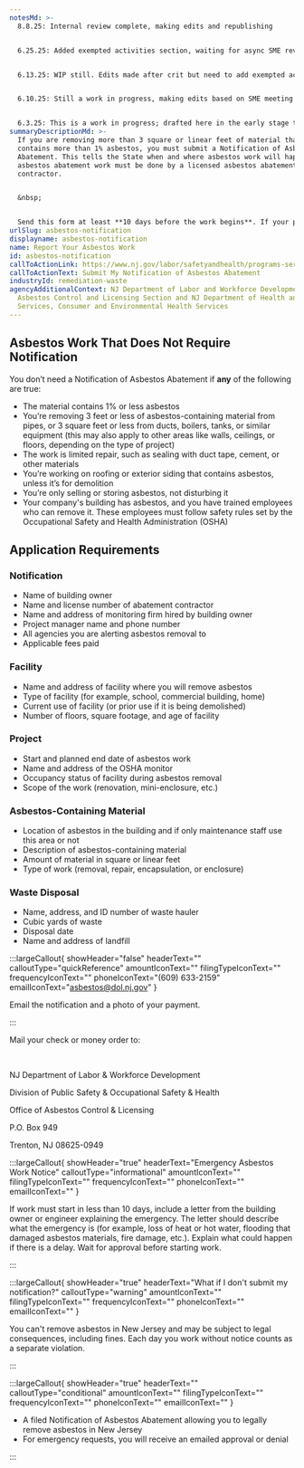 ```yaml
---
notesMd: >-
  8.8.25: Internal review complete, making edits and republishing 


  6.25.25: Added exempted activities section, waiting for async SME review


  6.13.25: WIP still. Edits made after crit but need to add exempted activities section. Note: address will go inside quick ref callout once available


  6.10.25: Still a work in progress, making edits based on SME meeting


  6.3.25: This is a work in progress; drafted here in the early stage to see how the callouts and overall layout appear
summaryDescriptionMd: >-
  If you are removing more than 3 square or linear feet of material that
  contains more than 1% asbestos, you must submit a Notification of Asbestos
  Abatement. This tells the State when and where asbestos work will happen. All
  asbestos abatement work must be done by a licensed asbestos abatement
  contractor.


  &nbsp;


  Send this form at least **10 days before the work begins**. If your plans or the scope changes, such as placing the project on hold or taking it off hold, you may have to submit an updated form or payment.
urlSlug: asbestos-notification
displayname: asbestos-notification
name: Report Your Asbestos Work
id: asbestos-notification
callToActionLink: https://www.nj.gov/labor/safetyandhealth/programs-services/asbestos/index.shtml
callToActionText: Submit My Notification of Asbestos Abatement
industryId: remediation-waste
agencyAdditionalContext: NJ Department of Labor and Workforce Development,
  Asbestos Control and Licensing Section and NJ Department of Health and Senior
  Services, Consumer and Environmental Health Services
---
```

## Asbestos Work That Does Not Require Notification

You don’t need a Notification of Asbestos Abatement if **any** of the following are true:

* The material contains 1% or less asbestos
* You’re removing 3 feet or less of asbestos-containing material from pipes, or 3 square feet or less from ducts, boilers, tanks, or similar equipment (this may also apply to other areas like walls, ceilings, or floors, depending on the type of project)
* The work is limited repair, such as sealing with duct tape, cement, or other materials
* You’re working on roofing or exterior siding that contains asbestos, unless it’s for demolition
* You’re only selling or storing asbestos, not disturbing it
* Your company's building has asbestos, and you have trained employees who can remove it. These employees must follow safety rules set by the Occupational Safety and Health Administration (OSHA)

## Application Requirements

### Notification

* Name of building owner
* Name and license number of abatement contractor
* Name and address of monitoring firm hired by building owner
* Project manager name and phone number
* All agencies you are alerting asbestos removal to
* Applicable fees paid

### Facility

* Name and address of facility where you will remove asbestos
* Type of facility (for example, school, commercial building, home)
* Current use of facility (or prior use if it is being demolished)
* Number of floors, square footage, and age of facility

### Project

* Start and planned end date of asbestos work
* Name and address of the OSHA monitor
* Occupancy status of facility during asbestos removal
* Scope of the work (renovation, mini-enclosure, etc.)

### Asbestos-Containing Material

* Location of asbestos in the building and if only maintenance staff use this area or not
* Description of asbestos-containing material
* Amount of material in square or linear feet
* Type of work (removal, repair, encapsulation, or enclosure)

### Waste Disposal

* Name, address, and ID number of waste hauler
* Cubic yards of waste
* Disposal date
* Name and address of landfill

:::largeCallout{ showHeader="false" headerText="" calloutType="quickReference" amountIconText="" filingTypeIconText="" frequencyIconText="" phoneIconText="(609) 633-2159" emailIconText="asbestos@dol.nj.gov" }

Email the notification and a photo of your payment.

:::

Mail your check or money order to:

&nbsp;

NJ Department of Labor & Workforce Development

Division of Public Safety & Occupational Safety & Health

Office of Asbestos Control & Licensing

P.O. Box 949

Trenton, NJ 08625-0949

:::largeCallout{ showHeader="true" headerText="Emergency Asbestos Work Notice" calloutType="informational" amountIconText="" filingTypeIconText="" frequencyIconText="" phoneIconText="" emailIconText="" }

If work must start in less than 10 days, include a letter from the building owner or engineer explaining the emergency. The letter should describe what the emergency is (for example, loss of heat or hot water, flooding that damaged asbestos materials, fire damage, etc.). Explain what could happen if there is a delay. Wait for approval before starting work.

:::

:::largeCallout{ showHeader="true" headerText="What if I don't submit my notification?" calloutType="warning" amountIconText="" filingTypeIconText="" frequencyIconText="" phoneIconText="" emailIconText="" }

You can't remove asbestos in New Jersey and may be subject to legal consequences, including fines. Each day you work without notice counts as a separate violation.

:::

:::largeCallout{ showHeader="true" headerText="" calloutType="conditional" amountIconText="" filingTypeIconText="" frequencyIconText="" phoneIconText="" emailIconText="" }

- A filed Notification of Asbestos Abatement allowing you to legally remove asbestos in New Jersey
- For emergency requests, you will receive an emailed approval or denial

:::